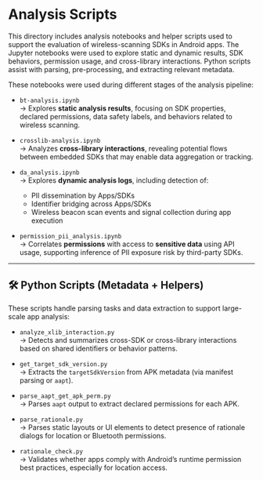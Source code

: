 # Analysis Scripts

This directory includes analysis notebooks and helper scripts used to support the evaluation of wireless-scanning SDKs in Android apps. The Jupyter notebooks were used to explore static and dynamic results, SDK behaviors, permission usage, and cross-library interactions. Python scripts assist with parsing, pre-processing, and extracting relevant metadata.

These notebooks were used during different stages of the analysis pipeline:

- `bt-analysis.ipynb`  
  → Explores **static analysis results**, focusing on SDK properties, declared permissions, data safety labels, and behaviors related to wireless scanning.

- `crosslib-analysis.ipynb`  
  → Analyzes **cross-library interactions**, revealing potential flows between embedded SDKs that may enable data aggregation or tracking.

- `da_analysis.ipynb`  
  → Explores **dynamic analysis logs**, including detection of:
  - PII dissemination by Apps/SDKs
  - Identifier bridging across Apps/SDKs
  - Wireless beacon scan events and signal collection during app execution

- `permission_pii_analysis.ipynb`  
  → Correlates **permissions** with access to **sensitive data** using API usage, supporting inference of PII exposure risk by third-party SDKs.

---

## 🛠️ Python Scripts (Metadata + Helpers)

These scripts handle parsing tasks and data extraction to support large-scale app analysis:


- `analyze_xlib_interaction.py`  
  → Detects and summarizes cross-SDK or cross-library interactions based on shared identifiers or behavior patterns.

- `get_target_sdk_version.py`  
  → Extracts the `targetSdkVersion` from APK metadata (via manifest parsing or `aapt`).

- `parse_aapt_get_apk_perm.py`  
  → Parses `aapt` output to extract declared permissions for each APK.

- `parse_rationale.py`  
  → Parses static layouts or UI elements to detect presence of rationale dialogs for location or Bluetooth permissions.

- `rationale_check.py`  
  → Validates whether apps comply with Android’s runtime permission best practices, especially for location access.


